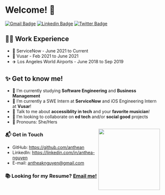 # Welcome! 👋

[![Gmail Badge](https://img.shields.io/badge/-antheaknguyen@gmail.com-c14438?style=flat&logo=Gmail&logoColor=white)](mailto:antheaknguyen@gmail.com "Connect via Email")
[![Linkedin Badge](https://img.shields.io/badge/-Anthea%20Nguyen-0072b1?style=flat&logo=Linkedin&logoColor=white)](https://www.linkedin.com/in/anthea-nguyen/ "Connect on LinkedIn")
[![Twitter Badge](https://img.shields.io/badge/-@_anthean-00acee?style=flat&logo=Twitter&logoColor=white)](https://twitter.com/intent/follow?screen_name=_anthean "Follow on Twitter")


<!-- Hello, my name is Anthea (Ann-thee-uh) Nguyen, a rising senior studying Software Engineering and Business Management at [University of California, Irvine](https://www.ics.uci.edu/)!  -->

## 👨‍💻 Work Experience 
- 📝 ServiceNow - June 2021 to Current 
- 🎥 Vusar - Feb 2021 to June 2021 
-  ✈️ Los Angeles World Airports - June 2018 to Sep 2019

## ✨ Get to know me!
- 🔭  I’m currently studying **Software Engineering** and **Business Management** <!-- - at UC Irvine! (zot zot) -->
- 🌱  I’m currently a SWE Intern at **ServiceNow** and iOS Engineering Intern at **Vusar**!
- 💬  Talk to me about **accessiblity in tech** and your **favorite musician**!
- 👯  I’m looking to collaborate on **ed tech** and/or **social good** projects
- 🧃  Pronouns: She/Hers

<img align='right' src='https://media.giphy.com/media/bcKmIWkUMCjVm/giphy.gif' width='200"'>

### 📬 Get in Touch

- GitHub: https://github.com/anthean
- LinkedIn: https://linkedin.com/in/anthea-nguyen
- E-mail: antheaknguyen@gmail.com

### 📚 Looking for my Resume? [Email me!](mailto:antheaknguyen@gmail.com)


<!--
**anthean/anthean** is a ✨ _special_ ✨ repository because its `README.md` (this file) appears on your GitHub profile.
![Anthea's github stats](https://github-readme-stats.vercel.app/api?username=anthean&show_icons=true&hide_border=true)
![Profile last updated](https://img.shields.io/github/last-commit/anthean/anthean/master?label=Last%20updated&style=flat)

Here are some ideas to get you started:

- 🔭 I’m currently working on ...
- 🌱 I’m currently learning ...
- 👯 I’m looking to collaborate on ...
- 🤔 I’m looking for help with ...
- 💬 Ask me about ...
- 📫 How to reach me: ...
- 😄 Pronouns: ...
- ⚡ Fun fact: ...
-->
